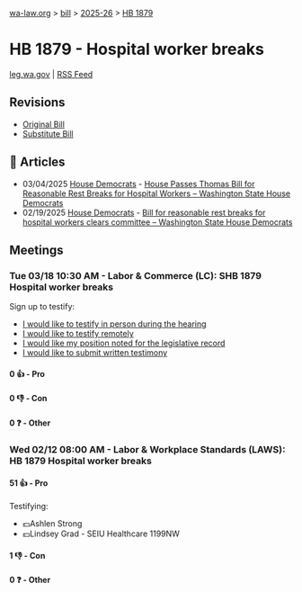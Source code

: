 [wa-law.org](/) > [bill](/bill/) > [2025-26](/bill/2025-26/) > [HB 1879](/bill/2025-26/hb/1879/)

# HB 1879 - Hospital worker breaks
[leg.wa.gov](https://app.leg.wa.gov/billsummary?BillNumber=1879&Year=2025&Initiative=false) | [RSS Feed](./rss.xml)

## Revisions
* [Original Bill](1/)
* [Substitute Bill](S/)

## 📰 Articles
* 03/04/2025 [House Democrats](/org/house_democrats/) - [House Passes Thomas Bill for Reasonable Rest Breaks for Hospital Workers – Washington State House Democrats](https://housedemocrats.wa.gov/blog/2025/03/04/house-passes-thomas-bill-for-reasonable-rest-breaks-for-hospital-workers/#:~:text=House%20Bill%201879)
* 02/19/2025 [House Democrats](/org/house_democrats/) - [Bill for reasonable rest breaks for hospital workers clears committee – Washington State House Democrats](https://housedemocrats.wa.gov/blog/2025/02/19/bill-for-reasonable-rest-breaks-for-hospital-workers-clears-committee/#:~:text=House%20Bill%201879)

## Meetings
### Tue 03/18 10:30 AM - Labor & Commerce (LC): SHB 1879 Hospital worker breaks
Sign up to testify:
* [I would like to testify in person during the hearing](https://app.leg.wa.gov/csi/Testifier/Add?chamber=House&mId=33057&aId=165780&caId=26415&tId=1)
* [I would like to testify remotely](https://app.leg.wa.gov/csi/Testifier/Add?chamber=House&mId=33057&aId=165780&caId=26415&tId=2)
* [I would like my position noted for the legislative record](https://app.leg.wa.gov/csi/Testifier/Add?chamber=House&mId=33057&aId=165780&caId=26415&tId=3)
* [I would like to submit written testimony](https://app.leg.wa.gov/csi/Testifier/Add?chamber=House&mId=33057&aId=165780&caId=26415&tId=4)

#### 0 👍 - Pro

#### 0 👎 - Con

#### 0 ❓ - Other

### Wed 02/12 08:00 AM - Labor & Workplace Standards (LAWS): HB 1879 Hospital worker breaks
#### 51 👍 - Pro
Testifying:
* 💵Ashlen Strong
* 💵Lindsey Grad - SEIU Healthcare 1199NW

#### 1 👎 - Con

#### 0 ❓ - Other
